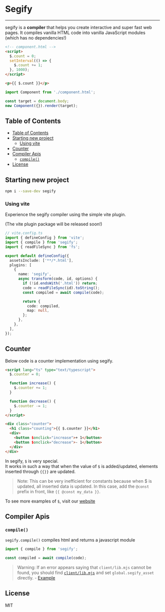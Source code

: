 <h1>Segify</h1>

---

segify is a **compiler** that helps you create interactive and super fast web pages.
It compiles vanilla HTML code into vanilla JavaScript modules (which has no dependencies!)

```html
<!-- component.html -->
<script>
  $.count = 0;
  setInterval(() => {
    $.count += 1;
  }, 1000);
</script>

<p>{{ $.count }}</p>
```

```ts
import Component from './component.html';

const target = document.body;
new Component({}).render(target);
```

## Table of Contents

- [Table of Contents](#table-of-contents)
- [Starting new project](#starting-new-project)
  - [Using vite](#using-vite)
- [Counter](#counter)
- [Compiler Apis](#compiler-apis)
  - [`compile()`](#compile)
- [License](#license)

## Starting new project

```bash
npm i --save-dev segify
```

### Using vite

Experience the segify compiler using the simple vite plugin.

(The vite plugin package will be released soon!)

```ts
// vite.config.ts
import { defineConfig } from 'vite';
import { compile } from 'segify';
import { readFileSync } from 'fs';

export default defineConfig({
  assetsInclude: ['**/*.html'],
  plugins: [
    {
      name: 'segify',
      async transform(code, id, options) {
        if (!id.endsWith('.html')) return;
        code = readFileSync(id).toString();
        const compiled = await compile(code);

        return {
          code: compiled,
          map: null,
        };
      },
    },
  ],
});
```

## Counter

Below code is a counter implementation using segify.

```html
<script lang="ts" type="text/typescript">
  $.counter = 0;

  function increase() {
    $.counter += 1;
  }

  function decrease() {
    $.counter -= 1;
  }
</script>

<div class="counter">
  <h1 class="counting">{{ $.counter }}</h1>
  <div>
    <button $onclick="increase">+ 1</button>
    <button $onclick="decrease">- 1</button>
  </div>
</div>
```

In segify, `$` is very special.  
It works in such a way that when the value of `$` is added/updated, elements inserted through `{{}}` are updated.

> Note: This can be very inefficient for constants because when $ is updated, all inserted data is updated. In this case, add the `@const` prefix in front, like `{{ @const my_data }}`.

To see more examples of `$`, visit our [website](https://segify.vercel.app/#usage-s)

## Compiler Apis

### `compile()`

`segify.compile()` compiles html and returns a javascript module

```ts
import { compile } from 'segify';

const compiled = await compile(code);
```

> Warning: If an error appears saying that `client/lib.mjs` cannot be found,
> you should find [`client/lib.mjs`](https://github.com/do4ng/segify/blob/main/packages/segify/client/lib.mjs) and set `global.segify_asset` directly. - [Example](https://github.com/do4ng/segify/blob/a59a2183f68ff90decdd02055d09996eedea85d4/playground/vite.config.ts#L20)

## License

MIT
